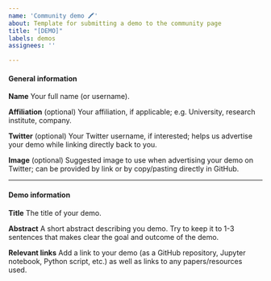 ```yaml
---
name: 'Community demo 🖍'
about: Template for submitting a demo to the community page
title: "[DEMO]"
labels: demos
assignees: ''

---
```


#### General information

**Name**
Your full name (or username).

**Affiliation** (optional)
Your affiliation, if applicable; e.g. University, research institute, company.

**Twitter** (optional)
Your Twitter username, if interested; helps us advertise your demo while linking directly back to you.

**Image** (optional)
Suggested image to use when advertising your demo on Twitter; can be provided by link or by copy/pasting directly in GitHub.

--------------------------------------------------------------------------------

#### Demo information

**Title**
The title of your demo.

**Abstract**
A short abstract describing you demo. Try to keep it to 1-3 sentences that makes clear the goal and outcome of the demo.

**Relevant links**
Add a link to your demo (as a GitHub repository, Jupyter notebook, Python script, etc.) as well as links to any papers/resources used.
